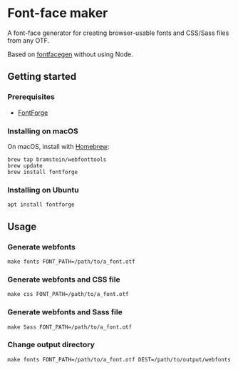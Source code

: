 # Font-face maker
A font-face generator for creating browser-usable fonts and CSS/Sass files from any OTF.

Based on [fontfacegen](https://github.com/agentk/fontfacegen) without using Node.

## Getting started

### Prerequisites
* [FontForge](https://fontforge.github.io/en-US/)

### Installing on macOS
On macOS, install with [Homebrew](http://brew.sh/):

```
brew tap bramstein/webfonttools
brew update
brew install fontforge
```

### Installing on Ubuntu

```
apt install fontforge
```

## Usage

### Generate webfonts 

```shell
make fonts FONT_PATH=/path/to/a_font.otf
```

### Generate webfonts and CSS file

```shell
make css FONT_PATH=/path/to/a_font.otf
```

### Generate webfonts and Sass file

```shell
make Sass FONT_PATH=/path/to/a_font.otf
```

### Change output directory

```
make fonts FONT_PATH=/path/to/a_font.otf DEST=/path/to/output/webfonts
```
